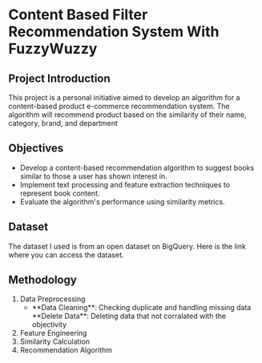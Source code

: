 # Content Based Filter Recommendation System With FuzzyWuzzy

## Project Introduction

<p>This project is a personal initiative aimed to develop an algorithm for a content-based product e-commerce recommendation system. The algorithm will recommend product based on the similarity of their name, category, brand, and department</p>

## Objectives
<ul>
  <li>
    Develop a content-based recommendation algorithm to suggest books similar to those a user has shown interest in.
  </li>
  <li>
    Implement text processing and feature extraction techniques to represent book content.
  </li>
  <li>
    Evaluate the algorithm's performance using similarity metrics.
  </li>
</ul>

## Dataset
The dataset I used is from an open dataset on BigQuery. Here is the link where you can access the dataset.

## Methodology
1. Data Preprocessing
   <ul>
     <li>
       **Data Cleaning**: Checking duplicate and handling missing data
       **Delete Data**: Deleting data that not corralated with the objectivity
     </li>
   </ul>
3. Feature Engineering
4. Similarity Calculation
5. Recommendation Algorithm

